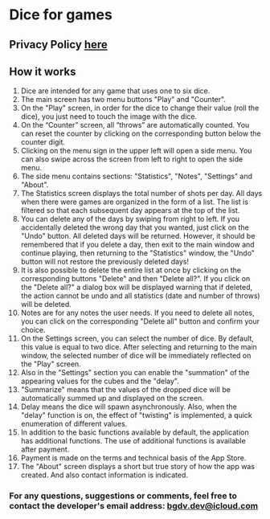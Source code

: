 # Dice for games

## Privacy Policy [here](dice_privacy)

## How it works

1. Dice are intended for any game that uses one to six dice.
2. The main screen has two menu buttons "Play" and "Counter".
3. On the "Play" screen, in order for the dice to change their value (roll the dice), you just need to touch the image with the dice.
4. On the “Counter” screen, all “throws” are automatically counted. You can reset the counter by clicking on the corresponding button below the counter digit.
5. Clicking on the menu sign in the upper left will open a side menu. You can also swipe across the screen from left to right to open the side menu.
6. The side menu contains sections: "Statistics", "Notes", "Settings" and "About".
7. The Statistics screen displays the total number of shots per day. All days when there were games are organized in the form of a list. The list is filtered so that each subsequent day appears at the top of the list.
8. You can delete any of the days by swiping from right to left. If you accidentally deleted the wrong day that you wanted, just click on the "Undo" button. All deleted days will be returned. However, it should be remembered that if you delete a day, then exit to the main window and continue playing, then returning to the "Statistics" window, the "Undo" button will not restore the previously deleted days!
9. It is also possible to delete the entire list at once by clicking on the corresponding buttons "Delete" and then "Delete all?". If you click on the "Delete all?" a dialog box will be displayed warning that if deleted, the action cannot be undo and all statistics (date and number of throws) will be deleted.
10. Notes are for any notes the user needs. If you need to delete all notes, you can click on the corresponding "Delete all" button and confirm your choice.
11. On the Settings screen, you can select the number of dice. By default, this value is equal to two dice. After selecting and returning to the main window, the selected number of dice will be immediately reflected on the "Play" screen.
12. Also in the "Settings" section you can enable the "summation" of the appearing values ​​for the cubes and the "delay".
13. "Summarize" means that the values ​​of the dropped dice will be automatically summed up and displayed on the screen.
14. Delay means the dice will spawn asynchronously. Also, when the "delay" function is on, the effect of "twisting" is implemented, a quick enumeration of different values.
15. In addition to the basic functions available by default, the application has additional functions. The use of additional functions is available after payment.
16. Payment is made on the terms and technical basis of the App Store.
17. The "About" screen displays a short but true story of how the app was created. And also contact information is indicated.

### For any questions, suggestions or comments, feel free to contact the developer's email address: <bgdv.dev@icloud.com>
